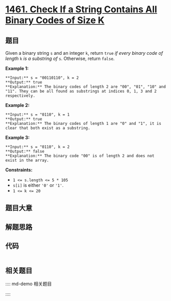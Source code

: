 # [1461. Check If a String Contains All Binary Codes of Size K](https://leetcode.com/problems/check-if-a-string-contains-all-binary-codes-of-size-k)

## 题目

Given a binary string `s` and an integer `k`, return `true` _if every binary
code of length_ `k` _is a substring of_ `s`. Otherwise, return `false`.



**Example 1:**

    
    
    **Input:** s = "00110110", k = 2
    **Output:** true
    **Explanation:** The binary codes of length 2 are "00", "01", "10" and "11". They can be all found as substrings at indices 0, 1, 3 and 2 respectively.
    

**Example 2:**

    
    
    **Input:** s = "0110", k = 1
    **Output:** true
    **Explanation:** The binary codes of length 1 are "0" and "1", it is clear that both exist as a substring. 
    

**Example 3:**

    
    
    **Input:** s = "0110", k = 2
    **Output:** false
    **Explanation:** The binary code "00" is of length 2 and does not exist in the array.
    



**Constraints:**

  * `1 <= s.length <= 5 * 105`
  * `s[i]` is either `'0'` or `'1'`.
  * `1 <= k <= 20`


## 题目大意

## 解题思路

## 代码

```javascript

```

## 相关题目

:::: md-demo 相关题目

::::
